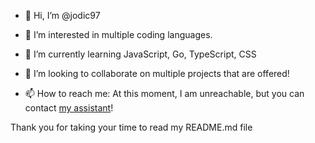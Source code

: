 - 👋 Hi, I’m @jodic97


- 👀 I’m interested in multiple coding languages.


- 🌱 I’m currently learning JavaScript, Go, TypeScript, CSS


- 💞️ I’m looking to collaborate on multiple projects that are offered!


- 📫 How to reach me:
  At this moment, I am unreachable, but you can contact <a href="https://github.com/itsjustyryr">my assistant</a>!

Thank you for taking your time to read my README.md file
